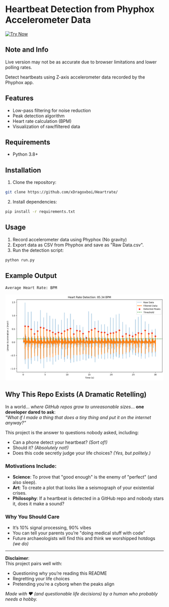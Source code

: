 # Heartbeat Detection from Phyphox Accelerometer Data
[![Try Now](https://img.shields.io/badge/Try%20Now-Browser%20Version-blue?style=for-the-badge)](https://xdragoxboi.github.io/Heartrate/)

## Note and Info
Live version may not be as accurate due to browser limitations and lower polling rates.

Detect heartbeats using Z-axis accelerometer data recorded by the Phyphox app.

## Features
- Low-pass filtering for noise reduction
- Peak detection algorithm
- Heart rate calculation (BPM)
- Visualization of raw/filtered data

## Requirements
- Python 3.8+

## Installation
1. Clone the repository:
```bash
git clone https://github.com/xDragoxboi/Heartrate/
```

2. Install dependencies:
```bash
pip install -r requirements.txt
```
## Usage
1. Record accelerometer data using Phyphox (No gravity)
2. Export data as CSV from Phyphox and save as "Raw Data.csv".
3. Run the detection script:
```bash
python run.py
```


## Example Output
```
Average Heart Rate: BPM
```
![Sample Visualization](images/Output.png)



## Why This Repo Exists (A Dramatic Retelling)

In a world... *where GitHub repos grow to unreasonable sizes*... **one developer dared to ask**:  
*"What if I made a thing that does a tiny thing and put it on the internet anyway?"*  

This project is the answer to questions nobody asked, including:  
- Can a phone detect your heartbeat? *(Sort of!)*  
- Should it? *(Absolutely not!)*  
- Does this code secretly judge your life choices? *(Yes, but politely.)*  

### Motivations Include:
- **Science**: To prove that "good enough" is the enemy of "perfect" (and also sleep).  
- **Art**: To create a plot that looks like a seismograph of your existential crises.  
- **Philosophy**: If a heartbeat is detected in a GitHub repo and nobody stars it, does it make a sound?  

### Why You Should Care
- It’s 10% signal processing, 90% vibes  
- You can tell your parents you’re "doing medical stuff with code"  
- Future archaeologists will find this and think we worshipped hotdogs *(we do)*  

---

**Disclaimer**:  
This project pairs well with:  
- Questioning why you’re reading this README  
- Regretting your life choices  
- Pretending you’re a cyborg when the peaks align  

*Made with ❤️ (and questionable life decisions) by a human who probably needs a hobby.*  
